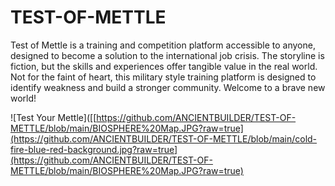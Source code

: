 # TEST-OF-METTLE
Test of Mettle is a training and competition platform accessible to anyone, designed to become a solution to the international job crisis.  The storyline is fiction, but the skills and experiences offer tangible value in the real world.  Not for the faint of heart, this military style training platform is designed to identify weakness and build a stronger community.  Welcome to a brave new world!  

![Test Your Mettle]([[https://github.com/ANCIENTBUILDER/TEST-OF-METTLE/blob/main/BIOSPHERE%20Map.JPG?raw=true](https://github.com/ANCIENTBUILDER/TEST-OF-METTLE/blob/main/cold-fire-blue-red-background.jpg?raw=true](https://github.com/ANCIENTBUILDER/TEST-OF-METTLE/blob/main/BIOSPHERE%20Map.JPG?raw=true)
